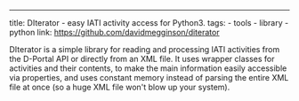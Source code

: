 ---
title: DIterator - easy IATI activity access for Python3.
tags:
    - tools
    - library
    - python
link: https://github.com/davidmegginson/diterator

DIterator is a simple library for reading and processing IATI activities from the D-Portal API or directly from an XML file. It uses wrapper classes for activities and their contents, to make the main information easily accessible via properties, and uses constant memory instead of parsing the entire XML file at once (so a huge XML file won't blow up your system).

